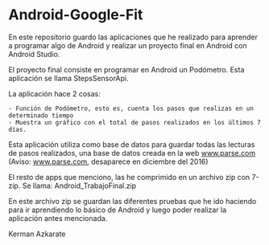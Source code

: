 # Android-Google-Fit

En este repositorio guardo las aplicaciones que he realizado para aprender a programar algo de Android y realizar un proyecto final en Android con Android Studio.

El proyecto final consiste en programar en Android un Podómetro. Esta aplicación se llama StepsSensorApi.

La aplicación hace 2 cosas:
    
    - Función de Podómetro, esto es, cuenta los pasos que realizas en un determinado tiempo
    - Muestra un gráfico con el total de pasos realizados en los últimos 7 días.
    
Esta aplicación utiliza como base de datos para guardar todas las lecturas de pasos realizados, una base de datos creada en la web www.parse.com (Aviso: www.parse.com, desaparece en diciembre del 2016)

El resto de apps que menciono, las he comprimido en un archivo zip con 7-zip. Se llama: Android_TrabajoFinal.zip

En este archivo zip se guardan las diferentes pruebas que he ido haciendo para ir aprendiendo lo básico de Android y luego poder realizar la aplicación antes mencionada.

Kerman Azkarate 


